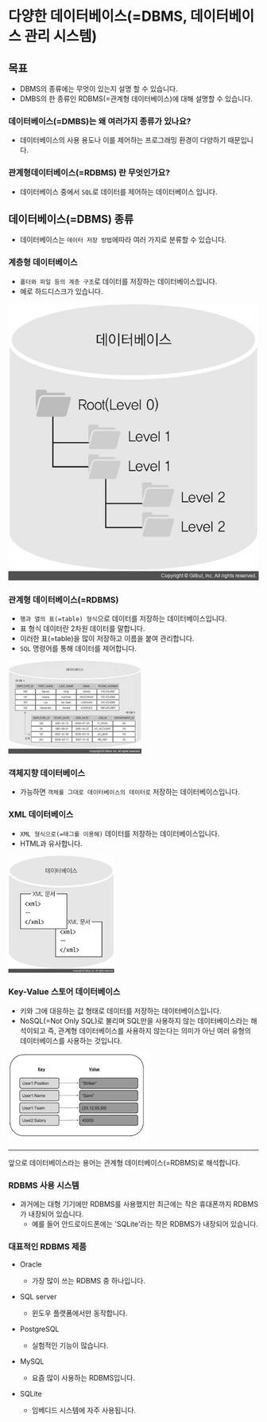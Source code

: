 # 다양한 데이터베이스(=DBMS, 데이터베이스 관리 시스템)

## 목표
- DBMS의 종류에는 무엇이 있는지 설명 할 수 있습니다.
- DMBS의 한 종류인 RDBMS(=관계형 데이터베이스)에 대해 설명할 수 있습니다.

### 데이터베이스(=DMBS)는 왜 여러가지 종류가 있나요?
- 데이터베이스의 사용 용도나 이를 제어하는 프로그래밍 환경이 다양하기 때문입니다.

### 관계형데이터베이스(=RDBMS) 란 무엇인가요?
- 데이터베이스 중에서 `SQL`로 데이터를 제어하는 데이터베이스 입니다.

## 데이터베이스(=DBMS) 종류
- 데이터베이스는 `데이터 저장 방법`에따라 여러 가지로 분류할 수 있습니다.

### 계층형 데이터베이스
- `폴더와 파일 등의 계층 구조`로 데이터를 저장하는 데이터베이스입니다.
- 예로 하드디스크가 있습니다.

![](image/계층형데이터베이스.png)
  
### 관계형 데이터베이스(=RDBMS)
- `행과 열의 표(=table) 형식`으로 데이터를 저장하는 데이터베이스입니다.
- 표 형식 데이터란 2차원 데이터를 말합니다.
- 이러한 표(=table)을 많이 저장하고 이름을 붙여 관리합니다.
- `SQL` 명령어를 통해 데이터를 제어합니다.

![](image/RDBMS.png)

### 객체지향 데이터베이스
- 가능하면 `객체를 그대로 데이터베이스의 데이터로` 저장하는 데이터베이스입니다.

### XML 데이터베이스
- `XML 형식으로(=태그를 이용해)` 데이터를 저장하는 데이터베이스입니다. 
- HTML과 유사합니다.

![](image/XML데이터베이스.png)
  
### Key-Value 스토어 데이터베이스
- 키와 그에 대응하는 값 형태로 데이터를 저장하는 데이터베이스입니다.
- NoSQL(=Not Only SQL)로 불리며 SQL만을 사용하지 않는 데이터베이스라는 해석이되고
즉, 관계형 데이터베이스를 사용하지 않는다는 의미가 아닌 여러 유형의 데이터베이스를 사용하는 것입니다.
  

![](image/keyvalue.png)


---
앞으로 데이터베이스라는 용어는 관계형 데이터베이스(=RDBMS)로 해석합니다.


### RDBMS 사용 시스템
- 과거에는 대형 기기에만 RDBMS를 사용했지만 최근에는 작은 휴대폰까지 RDBMS가 내장되어 있습니다.
    - 예를 들어 안드로이드폰에는 'SQLite'라는 작은 RDBMS가 내장되어 있습니다.
    

### 대표적인 RDBMS 제품

- Oracle
    - 가장 많이 쓰는 RDBMS 중 하나입니다.
    
- SQL server
    - 윈도우 플랫폼에서만 동작합니다.
    
- PostgreSQL
    - 실험적인 기능이 많습니다.
    
- MySQL
    - 요즘 많이 사용하는 RDBMS입니다.
    
- SQLite
    - 임베디드 시스템에 자주 사용됩니다.
    